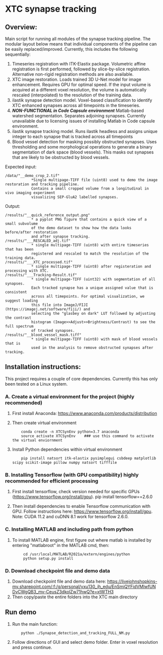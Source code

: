 # XTC synapse tracking

## Overview:
Main script for running all modules of the synapse tracking pipeline. 
The modular layout below means that individual components of the pipeline can
be easily replaced/improved. Currently, this includes the following sequentially:

1. Timeseries registration with ITK-Elastix package. 
           Volumetric affine registration is first performed, followed by slice-by-slice registration.
            Alternative non-rigid registration methods are also available.
2. XTC image restoration. 
            Loads trained 3D U-Net model for image enhancement.
            Requires GPU for optimal speed. If the input volume is acquired at a different
            voxel resolution, the volume is automatically rescaled (interpolated) to 
            the resolution of the training data.
3. ilastik synapse detection model. 
            Voxel-based classification to identify XTC enhanced synapses
            across all timepoints in the timeseries.
4. ***NON-FUNCTIONAL in Code Capsule environment*** Matlab-based watershed segmentation.
            Separates adjoining synapses. Currently unavailable
            due to licensing issues of installing Matlab in Code capsule environment.
5. ilastik synapse tracking model.
            Runs ilastik headless and assigns unique integer to each synapse that is
            tracked across all timepoints
6. Blood vessel detection for masking possibly obstructed synapses.
            Uses thresholding and some morphological operations to generate a binary
            segmentation of dark space (blood vessels). This masks out synapses that
            are likely to be obstructed by blood vessels. 

Expected input:

    /data/"__demo_crop_2.tif"
                *Single multipage-TIFF file (uint8) used to demo the image restoration and tracking pipeline.
                Contains a small cropped volume from a longitudinal in vivo imaging experiment
                visualizing SEP-GluA2 labelled synapses. 
Output:
    
    /results/"__quick_reference_output.png"
                * a pyplot PNG figure that contains a quick view of a small subvolume
                of the demo dataset to show how the data looks before/after restoration
                and after synapse tracking.
    /results/"___RESCALED_adj.tif"
                * single multipage-TIFF (uint8) with entire timeseries that has been
                registered and rescaled to match the resolution of the training data.
    /results/"___XTC_processed.tif"
                * single multipage-TIFF (uint8) after registeration and processing with XTC.
    /results/"___Tracking-Result.tif"
                * single multipage-TIFF (uint32) with segmentation of all synapses.
                Each tracked synapse has a unique assigned value that is consistent
                across all timepoints. For optimal visualization, we suggest loading
                this file into ImageJ/FIJI (https://imagej.net/software/fiji/) and 
                selecting the "glasbey on dark" LUT followed by adjusting the contrast
                histogram (Image>>Adjust>>Brightness/Contrast) to see the full spectrum
                of tracked synapses.
    /results/"__blood_vessel_mask.tiff"
                * single multipage-TIFF (uint8) with mask of blood vessels that is
                used in the analysis to remove obstructed synapses after tracking.



## Installation instructions:
This project requires a couple of core dependencies. Currently this has only been tested on a Linux system.

### A. Create a virtual environment for the project (highly recommended)

1. First install Anaconda: https://www.anaconda.com/products/distribution

2. Then create virtual environment

           conda create -n XTCSynEnv python=3.7 anaconda
           source activate XTCSynEnv    ### use this command to activate the virtual enviornment

3. Install Python dependencies within virtual environment

           pip install natsort itk-elastix pysimplegui csbdeep matplotlib scipy scikit-image pillow numpy natsort tifffile
    
    
### B. Installing Tensorflow (with GPU compatibility) highly recommended for efficient processing
        
1. First install tensorflow, check version needed for specific GPUs (https://www.tensorflow.org/install/gpu). 
        pip install tensorflow==2.6.0
        
2. Then install dependencies to enable Tensorflow communication with GPU. Follow instructions here: https://www.tensorflow.org/install/gpu. Note: CUDA 11.2 and cuDNN 8.1 work for tensorflow 2.6.0.


    
### C. Installing MATLAB and including path from python

1. To install MATLAB engine, first figure out where matlab is installed by entering "matlabroot" in the MATLAB cmd, then:
            
            cd /usr/local/MATLAB/R2021a/extern/engines/python
            python setup.py install
            
            
            
### D. Download checkpoint file and demo data

1. Download checkpoint file and demo data here: https://livejohnshopkins-my.sharepoint.com/:f:/g/personal/yxu130_jh_edu/EnSmiQYFidVMlwfUNDvCWgQB3_mv-CeusZ3dkolZw71hwQ?e=xtWTH3
2. Then copy/paste the entire folders into the XTC main directory



## Run demo

1. Run the main function:

           python ./Synapse_detection_and_tracking_FULL_NM.py

2. Follow directions of GUI and select demo folder. Enter in voxel resolution and press continue.



            
            
